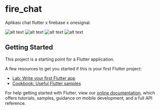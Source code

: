 # fire_chat

Aplikasi chat flutter x firebase x onesignal.

![alt text](https://raw.githubusercontent.com/dhohirpradana/ChatApp-FCM--Flutter-Firebase/master/Screenshot_20210719-100249112.jpg)
![alt text](https://github.com/dhohirpradana/ChatApp-FCM--Flutter-Firebase/blob/master/Screenshot_20210719-100308813.jpg?raw=true)
![alt text](https://github.com/dhohirpradana/ChatApp-FCM--Flutter-Firebase/blob/master/Screenshot_20210719-100323558.jpg?raw=true)
![alt text](https://github.com/dhohirpradana/ChatApp-FCM--Flutter-Firebase/blob/master/Screenshot_20210719-100336948.jpg?raw=true)

## Getting Started

This project is a starting point for a Flutter application.

A few resources to get you started if this is your first Flutter project:

- [Lab: Write your first Flutter app](https://flutter.dev/docs/get-started/codelab)
- [Cookbook: Useful Flutter samples](https://flutter.dev/docs/cookbook)

For help getting started with Flutter, view our
[online documentation](https://flutter.dev/docs), which offers tutorials,
samples, guidance on mobile development, and a full API reference.
